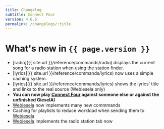 ```yaml
---
title: Changelog
subtitle: Connect Four
version: 4.6.6
permalink: /changelogs/:title
---
```


# What's new in `{{ page.version }}`
- [radio]({{ site.url }}/reference/commands/radio) displays the current song for a radio station when using the station finder.
- [lyrics]({{ site.url }}/reference/commands/lyrics) now uses a simple caching system.
- [lyrics]({{ site.url }}/reference/commands/lyrics) shows the lyrics' title and links to the real source (Webiesela only)
- **You can now play [Connect Four](https://en.wikipedia.org/wiki/Connect_Four) against someone else or against the unfinished GieselAI**
- [Webiesela](http://giesela.org) now implements many new commmands
- Caching for playlists to reduce workload when sending them to [Webiesela](http://giesela.org)
- [Webiesela](http://giesela.org) implements the radio station tab now
